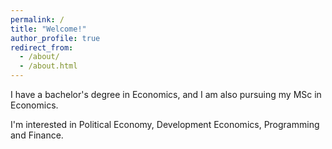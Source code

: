 ```yaml
---
permalink: /
title: "Welcome!"
author_profile: true
redirect_from: 
  - /about/
  - /about.html
---
```


I have a bachelor's degree in Economics, and I am also pursuing my MSc in Economics.

I'm interested in Political Economy, Development Economics, Programming and Finance. 
